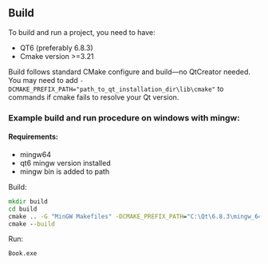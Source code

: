 ## Build

To build and run a project, you need to have:
 - QT6 (preferably 6.8.3)
 - Cmake version >=3.21

Build follows standard CMake configure and build—no QtCreator needed.
You may need to add `-DCMAKE_PREFIX_PATH="path_to_qt_installation_dir\lib\cmake"` to commands if cmake fails to resolve your Qt version.

### Example build and run procedure on windows with mingw:

#### Requirements:
 - mingw64
 - qt6 mingw version installed
 - mingw bin is added to path

Build:
```cmd
mkdir build
cd build
cmake .. -G "MinGW Makefiles" -DCMAKE_PREFIX_PATH="C:\Qt\6.8.3\mingw_64\lib\cmake"
cmake --build
```

Run:
```cmd
Book.exe
```